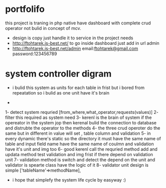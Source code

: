 # portfolifo
this project is traning in php native have dashboard with complete crud operator
not bulid in concept of mcv. 

- design is copy just handle it to service in the project needs
- http://ftohtarek.is-best.net/
to go inside dashboard just add in url admin
- http://ftohtarek.is-best.net/admin
email:ftohtarek@gmail.com
password:123456789
# system controller digram 
* i bulid this system as units for each table  in frist  but i bored from repeatation so i bulid as one unit have it's brain
- 
1- detect system requried [from_where,what_operator,requests(values)]
2- filter this required as system need
3- kerenl is the brain of system if the opereator in the system jop then kerenal bulid the connection to database and distrubte the operator to the methods 
4- the three crud operoter do the same but in different in value will set , table column and validation 
5- in every dynamic there's static so the directory it must have the same name of table and input field name have the same name of coulmn and validation have it's unit and  img too 
6- good kerenl call the requried method add and updata method test validation and img frist if there depend on validation unit 
7- validation method is switch and detect the depend on the unit and validator is spearte class have the logic of it 
8- validator unit design is simple ['tableName'=>methodName],
* i hope that simplefy the system life cycle by easyway :)

